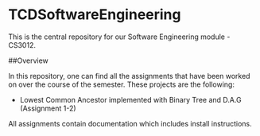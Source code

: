 # TCDSoftwareEngineering

This is the central repository for our Software Engineering module - CS3012.

##Overview

In this repository, one can find all the assignments that have been worked on
over the course of the semester. These projects are the following:
- Lowest Common Ancestor implemented with Binary Tree and D.A.G (Assignment 1-2)

All assignments contain documentation which includes install instructions.
